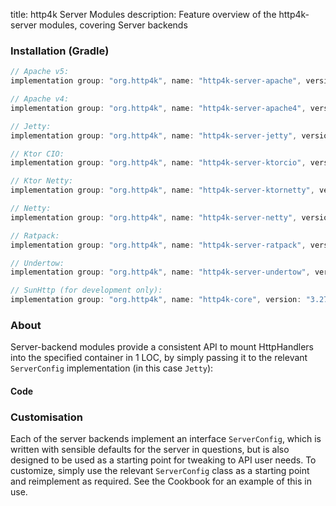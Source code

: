 title: http4k Server Modules
description: Feature overview of the http4k-server modules, covering Server backends

### Installation (Gradle)

```groovy
// Apache v5: 
implementation group: "org.http4k", name: "http4k-server-apache", version: "3.271.0"

// Apache v4: 
implementation group: "org.http4k", name: "http4k-server-apache4", version: "3.271.0"

// Jetty: 
implementation group: "org.http4k", name: "http4k-server-jetty", version: "3.271.0"

// Ktor CIO: 
implementation group: "org.http4k", name: "http4k-server-ktorcio", version: "3.271.0"

// Ktor Netty: 
implementation group: "org.http4k", name: "http4k-server-ktornetty", version: "3.271.0"

// Netty: 
implementation group: "org.http4k", name: "http4k-server-netty", version: "3.271.0"

// Ratpack: 
implementation group: "org.http4k", name: "http4k-server-ratpack", version: "3.271.0"

// Undertow: 
implementation group: "org.http4k", name: "http4k-server-undertow", version: "3.271.0"

// SunHttp (for development only): 
implementation group: "org.http4k", name: "http4k-core", version: "3.271.0"
```

### About
Server-backend modules provide a consistent API to mount HttpHandlers into the specified container in 1 LOC, by 
simply passing it to the relevant `ServerConfig` implementation (in this case `Jetty`):

#### Code [<img class="octocat"/>](https://github.com/http4k/http4k/blob/master/src/docs/guide/modules/servers/example_http.kt)

<script src="https://gist-it.appspot.com/https://github.com/http4k/http4k/blob/master/src/docs/guide/modules/servers/example_http.kt"></script>

### Customisation
Each of the server backends implement an interface `ServerConfig`, which is written with sensible defaults for the server in questions, 
but is also designed to be used as a starting point for tweaking to API user needs. To customize, simply use the relevant `ServerConfig` 
class as a starting point and reimplement as required. See the Cookbook for an example of this in use.
